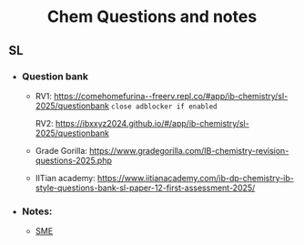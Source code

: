 <div align="center">

  # **Chem Questions and notes**

</div> 

## SL
- ### Question bank
  - RV1: https://comehomefurina--freerv.repl.co/#app/ib-chemistry/sl-2025/questionbank `close adblocker if enabled`

    RV2: https://ibxxyz2024.github.io/#/app/ib-chemistry/sl-2025/questionbank
  - Grade Gorilla: https://www.gradegorilla.com/IB-chemistry-revision-questions-2025.php
  - IITian academy: https://www.iitianacademy.com/ib-dp-chemistry-ib-style-questions-bank-sl-paper-12-first-assessment-2025/
- ### Notes:
  - [SME](https://github.com/ahmedosama160/IB-Seniors-2025/blob/main/SME.md)
